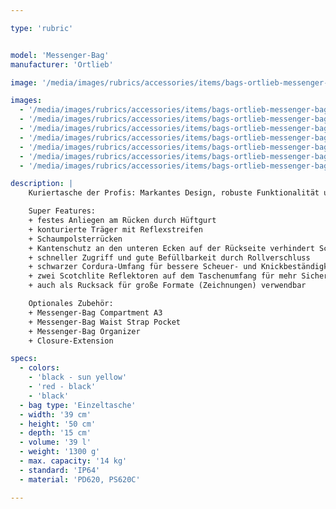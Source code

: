 ```yaml
---

type: 'rubric'


model: 'Messenger-Bag'
manufacturer: 'Ortlieb'

image: '/media/images/rubrics/accessories/items/bags-ortlieb-messenger-bag_01.jpg'

images:
  - '/media/images/rubrics/accessories/items/bags-ortlieb-messenger-bag_02.jpg'
  - '/media/images/rubrics/accessories/items/bags-ortlieb-messenger-bag_03.jpg'
  - '/media/images/rubrics/accessories/items/bags-ortlieb-messenger-bag_04.jpg'
  - '/media/images/rubrics/accessories/items/bags-ortlieb-messenger-bag_05.jpg'
  - '/media/images/rubrics/accessories/items/bags-ortlieb-messenger-bag_06.jpg'
  - '/media/images/rubrics/accessories/items/bags-ortlieb-messenger-bag_07.jpg'
  - '/media/images/rubrics/accessories/items/bags-ortlieb-messenger-bag_08.jpg'

description: |
    Kuriertasche der Profis: Markantes Design, robuste Funktionalität und ein hervorragendes Tragesystem machen sie zum Klassiker – nicht nur für Fahrradkuriere. Hart im Nehmen und smart genug für den Großstadt-Dschungel: Die Messenger-Bag ist beliebt bei Fahrradkurieren und Vielradlern weltweit. Sie begeistert durch ihr schlankes, funktionales Design, das wasserdichte Planenmaterial, das jedem Wetter trotzt und den praktischen Rollverschluss, der eine flexible Packhöhe für insgesamt 39 l Volumen ermöglicht.

    Super Features:
    + festes Anliegen am Rücken durch Hüftgurt
    + konturierte Träger mit Reflexstreifen
    + Schaumpolsterrücken
    + Kantenschutz an den unteren Ecken auf der Rückseite verhindert Scheuerstellen
    + schneller Zugriff und gute Befüllbarkeit durch Rollverschluss
    + schwarzer Cordura-Umfang für bessere Scheuer- und Knickbeständigkeit
    + zwei Scotchlite Reflektoren auf dem Taschenumfang für mehr Sicherheit
    + auch als Rucksack für große Formate (Zeichnungen) verwendbar

    Optionales Zubehör:
    + Messenger-Bag Compartment A3
    + Messenger-Bag Waist Strap Pocket
    + Messenger-Bag Organizer
    + Closure-Extension

specs:
  - colors: 
    - 'black - sun yellow'
    - 'red - black'
    - 'black'
  - bag type: 'Einzeltasche'
  - width: '39 cm'
  - height: '50 cm'
  - depth: '15 cm'
  - volume: '39 l'
  - weight: '1300 g'
  - max. capacity: '14 kg'
  - standard: 'IP64'
  - material: 'PD620, PS620C'

---
```

